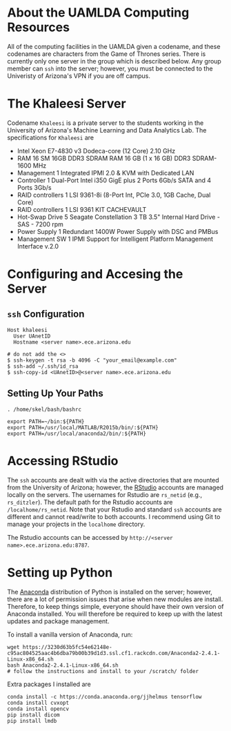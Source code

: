 # About the UAMLDA Computing Resources 

All of the computing facilities in the UAMLDA given a codename, and these codenames are characters from the Game of Thrones series. There is currently only one server in the group which is described below. Any group member can `ssh` into the server; however, you must be connected to the Univeristy of Arizona's VPN if you are off campus. 


# The Khaleesi Server

Codename `Khaleesi` is a private server to the students working in the University of Arizona's Machine Learning and Data Analytics Lab. The specifications for `Khaleesi` are 

* Intel Xeon E7-4830 v3 Dodeca-core (12 Core) 2.10 GHz
* RAM 16 SM 16GB DDR3 SDRAM RAM 16 GB (1 x 16 GB) DDR3 SDRAM-1600 MHz 
* Management 1 Integrated IPMI 2.0 & KVM with Dedicated LAN
* Controller 1 Dual-Port Intel i350 GigE plus 2 Ports 6Gb/s SATA and 4 Ports 3Gb/s 
* RAID controllers 1 LSI 9361-8i (8-Port Int, PCIe 3.0, 1GB Cache, Dual Core)
* RAID controllers 1 LSI 9361 KIT CACHEVAULT
* Hot-Swap Drive 5 Seagate Constellation 3 TB 3.5" Internal Hard Drive - SAS - 7200 rpm
* Power Supply 1 Redundant 1400W Power Supply with DSC and PMBus 
* Management SW 1 IPMI Support for Intelligent Platform Management Interface v.2.0 

# Configuring and Accesing the Server

## `ssh` Configuration 

```
Host khaleesi 
  User UAnetID
  Hostname <server name>.ece.arizona.edu
```

```
# do not add the <>
$ ssh-keygen -t rsa -b 4096 -C "your_email@example.com"
$ ssh-add ~/.ssh/id_rsa
$ ssh-copy-id <UAnetID>@<server name>.ece.arizona.edu
```

## Setting Up Your Paths 

```
. /home/skel/bash/bashrc

export PATH=~/bin:${PATH}
export PATH=/usr/local/MATLAB/R2015b/bin/:${PATH}
export PATH=/usr/local/anaconda2/bin/:${PATH}
```


# Accessing RStudio

The `ssh` accounts are dealt with via the active directories that are mounted from the University of Arizona; however, the [RStudio](https://www.rstudio.com/) accounts are managed locally on the servers. The usernames for Rstudio are `rs_netid` (e.g., `rs_ditzler`). The default path for the Rstudio accounts are `/localhome/rs_netid`. Note that your Rstudio and standard `ssh` accounts are different and cannot read/write to both accounts. I recommend using Git to manage your projects in the `localhome` directory. 

The Rstudio accounts can be accessed by `http://<server name>.ece.arizona.edu:8787`. 


# Setting up Python 

The [Anaconda](https://www.continuum.io/) distribution of Python is installed on the server; however, there are a lot of permission issues that arise when new modules are install. Therefore, to keep things simple, everyone should have their own version of Anaconda installed. You will therefore be required to keep up with the latest updates and package management. 

To install a vanilla version of Anaconda, run: 
```
wget https://3230d63b5fc54e62148e-c95ac804525aac4b6dba79b00b39d1d3.ssl.cf1.rackcdn.com/Anaconda2-2.4.1-Linux-x86_64.sh
bash Anaconda2-2.4.1-Linux-x86_64.sh
# follow the instructions and install to your /scratch/ folder
```

Extra packages I installed are
```
conda install -c https://conda.anaconda.org/jjhelmus tensorflow
conda install cvxopt
conda install opencv
pip install dicom
pip install lmdb
```

